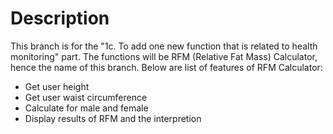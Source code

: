 Description
====== 
This branch is for the "1c. To add one new function that is related to health monitoring" part.
The functions will be RFM (Relative Fat Mass) Calculator, hence the  name of this branch.
Below are list of features of RFM Calculator:
- Get user height
- Get user waist circumference
- Calculate for male and female
- Display results of RFM and the interpretion
